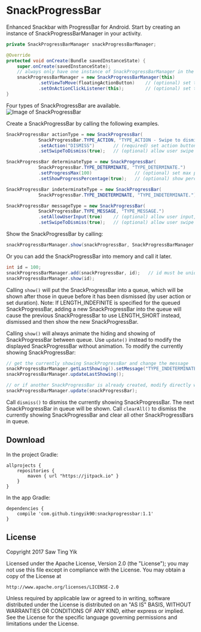 # SnackProgressBar
Enhanced Snackbar with ProgressBar for Android. Start by creating an instance of SnackProgressBarManager in your activity.

```java
private SnackProgressBarManager snackProgressBarManager;

@Override
protected void onCreate(Bundle savedInstanceState) {
    super.onCreate(savedInstanceState);
    // always only have one instance of SnackProgressBarManager in the activity
    snackProgressBarManager = new SnackProgressBarManager(this)
            .setViewToMove(floatingActionButton)    // (optional) set the view which will animate with SnackProgressBar
            .setOnActionClickListener(this);        // (optional) set the action click listener
}
```

Four types of SnackProgressBar are available.
![Image of SnackProgressBar](http://i.imgur.com/xGOnwVp.png)

Create a SnackProgressBar by calling the following examples.
```java
SnackProgressBar actionType = new SnackProgressBar(
            SnackProgressBar.TYPE_ACTION, "TYPE_ACTION - Swipe to dismiss.")
            .setAction("DISMISS")       // (required) set action button
            .setSwipeToDismiss(true);   // (optional) allow user swipe to dismiss, default = FALSE

SnackProgressBar determinateType = new SnackProgressBar(
            SnackProgressBar.TYPE_DETERMINATE, "TYPE_DETERMINATE.")
            .setProgressMax(100)                // (optional) set max progress, default = 100
            .setShowProgressPercentage(true);   // (optional) show percentage, default = TRUE

SnackProgressBar indeterminateType = new SnackProgressBar(
            SnackProgressBar.TYPE_INDETERMINATE, "TYPE_INDETERMINATE.");

SnackProgressBar messageType = new SnackProgressBar(
            SnackProgressBar.TYPE_MESSAGE, "TYPE_MESSAGE.")
            .setAllowUserInput(true)    // (optional) allow user input, default = FALSE
            .setSwipeToDismiss(true);   // (optional) allow user swipe to dismiss, default = FALSE
```

Show the SnackProgressBar by calling:
```java
snackProgressBarManager.show(snackProgressBar, SnackProgressBarManager.LENGTH_LONG);  // or LENGTH_SHORT or LENGTH_INDEFINITE
```

Or you can add the SnackProgressBar into memory and call it later.
```java
int id = 100;
snackProgressBarManager.add(snackProgressBar, id);   // id must be unique for each SnackProgressBar, else it will be overwritten
snackProgressBarManager.show(id);
```

Calling `show()` will put the SnackProgressBar into a queue, which will be shown after those in queue before it has been dismissed
(by user action or set duration). Note: If LENGTH_INDEFINITE is specified for the queued SnackProgressBar, adding a new SnackProgressBar
into the queue will cause the previous SnackProgressBar to use LENGTH_SHORT instead, dismissed and then show the new SnackProgressBar.

Calling `show()` will always animate the hiding and showing of SnackProgressBar between queue. Use `update()` instead to modify the
displayed SnackProgressBar without animation. To modify the currently showing SnackProgressBar:
```java
// get the currently showing SnackProgressBar and change the message
snackProgressBarManager.getLastShowing().setMessage("TYPE_INDETERMINATE - " + i);
snackProgressBarManager.updateLastShowing();

// or if another SnackProgressBar is already created, modify directly with
snackProgressBarManager.update(snackProgressBar);
```

Call `dismiss()` to dismiss the currently showing SnackProgressBar. The next SnackProgressBar in queue will be shown.
Call `clearAll()` to dismiss the currently showing SnackProgressBar and clear all other SnackProgressBars in queue.

## Download
In the project Gradle:
```Gradle
allprojects {
    repositories {
        maven { url "https://jitpack.io" }
    }
}
```

In the app Gradle:
```Gradle
dependencies {
    compile 'com.github.tingyik90:snackprogressbar:1.1'
}
```

## License
Copyright 2017 Saw Ting Yik

Licensed under the Apache License, Version 2.0 (the "License");
you may not use this file except in compliance with the License.
You may obtain a copy of the License at

    http://www.apache.org/licenses/LICENSE-2.0

Unless required by applicable law or agreed to in writing, software
distributed under the License is distributed on an "AS IS" BASIS,
WITHOUT WARRANTIES OR CONDITIONS OF ANY KIND, either express or implied.
See the License for the specific language governing permissions and
limitations under the License.
